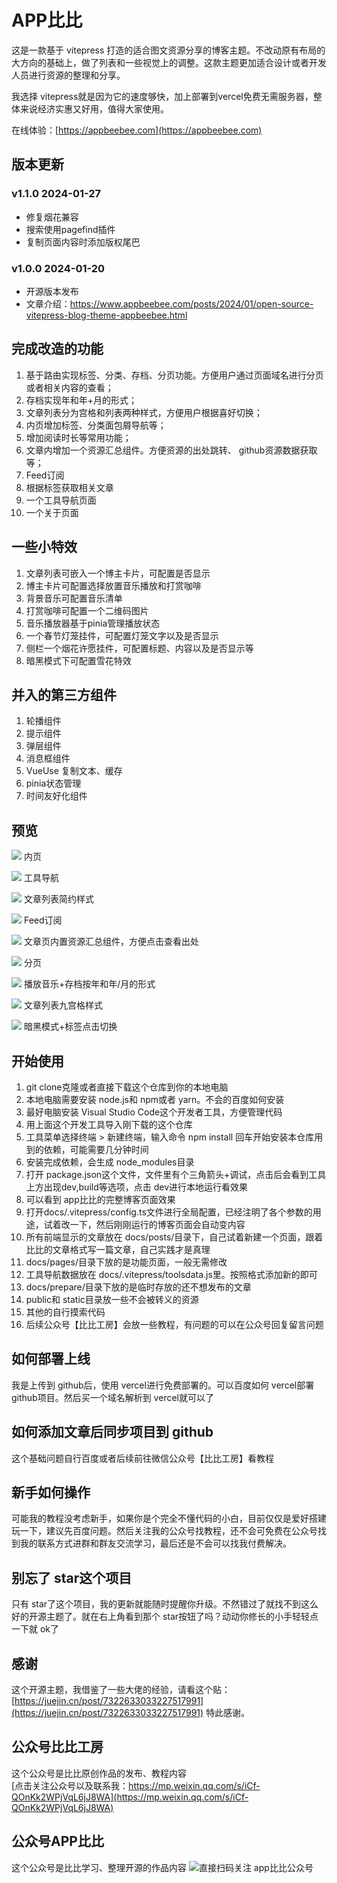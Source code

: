 # APP比比

这是一款基于 vitepress 打造的适合图文资源分享的博客主题。不改动原有布局的大方向的基础上，做了列表和一些视觉上的调整。这款主题更加适合设计或者开发人员进行资源的整理和分享。

我选择 vitepress就是因为它的速度够快，加上部署到vercel免费无需服务器，整体来说经济实惠又好用，值得大家使用。

在线体验：[https://appbeebee.com](https://appbeebee.com)

## 版本更新

### v1.1.0 2024-01-27
- 修复烟花兼容
- 搜索使用pagefind插件
- 复制页面内容时添加版权尾巴

### v1.0.0 2024-01-20

- 开源版本发布
- 文章介绍：https://www.appbeebee.com/posts/2024/01/open-source-vitepress-blog-theme-appbeebee.html

## 完成改造的功能
1. 基于路由实现标签、分类、存档、分页功能。方便用户通过页面域名进行分页或者相关内容的查看；
2. 存档实现年和年+月的形式；
3. 文章列表分为宫格和列表两种样式，方便用户根据喜好切换；
4. 内页增加标签、分类面包屑导航等；
5. 增加阅读时长等常用功能；
6. 文章内增加一个资源汇总组件。方便资源的出处跳转、 github资源数据获取等；
7. Feed订阅
8. 根据标签获取相关文章
9. 一个工具导航页面
10. 一个关于页面

## 一些小特效
1. 文章列表可嵌入一个博主卡片，可配置是否显示
2. 博主卡片可配置选择放置音乐播放和打赏咖啡
3. 背景音乐可配置音乐清单
4. 打赏咖啡可配置一个二维码图片
5. 音乐播放器基于pinia管理播放状态
6. 一个春节灯笼挂件，可配置灯笼文字以及是否显示
7. 侧栏一个烟花许愿挂件，可配置标题、内容以及是否显示等
8. 暗黑模式下可配置雪花特效

## 并入的第三方组件
1. 轮播组件
2. 提示组件
3. 弹层组件
4. 消息框组件
5. VueUse 复制文本、缓存
7. pinia状态管理
8. 时间友好化组件

## 预览
![](https://fc.sinaimg.cn/large/6364aa43gy1hm0fdq92lmj22c01bq1a2.jpg)
内页

![](https://fc.sinaimg.cn/large/6364aa43gy1hm0fdqk4umj22c01bqk52.jpg)
工具导航

![](https://fc.sinaimg.cn/large/6364aa43gy1hm0fdqppztj22c01bqqqb.jpg)
文章列表简约样式

![](https://fc.sinaimg.cn/large/6364aa43gy1hm0fdqrdlzj22c01bq4hn.jpg)
Feed订阅

![](https://fc.sinaimg.cn/large/6364aa43gy1hm0fdqyuaij22c01bqkee.jpg)
文章页内置资源汇总组件，方便点击查看出处

![](https://fc.sinaimg.cn/large/6364aa43gy1hm0fdqzlnrj22c01bq4qp.jpg)
分页

![](https://fc.sinaimg.cn/large/6364aa43gy1hm0fdr03guj22c01bqb29.jpg)
播放音乐+存档按年和年/月的形式

![](https://fc.sinaimg.cn/large/6364aa43gy1hm0fdr08pnj22c01bqb29.jpg)
文章列表九宫格样式

![](https://fc.sinaimg.cn/large/6364aa43gy1hm0fdr2dlbj22c01bqb29.jpg)
暗黑模式+标签点击切换

## 开始使用

1. git clone克隆或者直接下载这个仓库到你的本地电脑
2. 本地电脑需要安装 node.js和 npm或者 yarn。不会的百度如何安装
3. 最好电脑安装 Visual Studio Code这个开发者工具，方便管理代码
4. 用上面这个开发工具导入刚下载的这个仓库
5. 工具菜单选择终端 > 新建终端，输入命令 npm install 回车开始安装本仓库用到的依赖，可能需要几分钟时间
6. 安装完成依赖，会生成 node_modules目录
7. 打开 package.json这个文件，文件里有个三角箭头+调试，点击后会看到工具上方出现dev,build等选项，点击 dev进行本地运行看效果
8. 可以看到 app比比的完整博客页面效果
9. 打开docs/.vitepress/config.ts文件进行全局配置，已经注明了各个参数的用途，试着改一下，然后刚刚运行的博客页面会自动变内容
10. 所有前端显示的文章放在 docs/posts/目录下，自己试着新建一个页面，跟着比比的文章格式写一篇文章，自己实践才是真理
11. docs/pages/目录下放的是功能页面，一般无需修改
12. 工具导航数据放在 docs/.vitepress/toolsdata.js里。按照格式添加新的即可
13. docs/prepare/目录下放的是临时存放的还不想发布的文章
14. public和 static目录放一些不会被转义的资源
15. 其他的自行摸索代码
16. 后续公众号【比比工房】会放一些教程，有问题的可以在公众号回复留言问题

## 如何部署上线
我是上传到 github后，使用 vercel进行免费部署的。可以百度如何 vercel部署 github项目。然后买一个域名解析到 vercel就可以了

## 如何添加文章后同步项目到 github
这个基础问题自行百度或者后续前往微信公众号【比比工房】看教程

## 新手如何操作
可能我的教程没考虑新手，如果你是个完全不懂代码的小白，目前仅仅是爱好搭建玩一下，建议先百度问题。然后关注我的公众号找教程，还不会可免费在公众号找到我的联系方式进群和群友交流学习，最后还是不会可以找我付费解决。

## 别忘了 star这个项目
只有 star了这个项目，我的更新就能随时提醒你升级。不然错过了就找不到这么好的开源主题了。就在右上角看到那个 star按钮了吗？动动你修长的小手轻轻点一下就 ok了

## 感谢
这个开源主题，我借鉴了一些大佬的经验，请看这个贴：[https://juejin.cn/post/7322633033227517991](https://juejin.cn/post/7322633033227517991)
特此感谢。

## 公众号比比工房
这个公众号是比比原创作品的发布、教程内容  
[点击关注公众号以及联系我：https://mp.weixin.qq.com/s/iCf-QOnKk2WPjVqL6jJ8WA](https://mp.weixin.qq.com/s/iCf-QOnKk2WPjVqL6jJ8WA)

## 公众号APP比比
这个公众号是比比学习、整理开源的作品内容
![直接扫码关注 app比比公众号](https://cdn.enshimama.com/appbeebee/posts/gzh.png)
